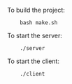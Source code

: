 To build the project: 
```
	bash make.sh
```
To start the server:
```
	./server
```
To start the client:
```
	./client
``` 
